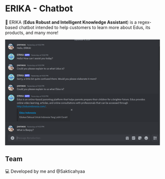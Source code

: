 # ERIKA - Chatbot
:robot: ERIKA (**Edus Robust and Intelligent Knowledge Assistant**) is a regex-based chatbot intended to help customers to learn more about Edus, its products, and many more!

![Conversation with ERIKA](./erika-ss.png)

## Team
:computer: Developed by me and @Sakticahyaa
